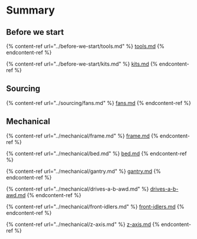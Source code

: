 # Summary

## Before we start

{% content-ref url="../before-we-start/tools.md" %}
[tools.md](../before-we-start/tools.md)
{% endcontent-ref %}

{% content-ref url="../before-we-start/kits.md" %}
[kits.md](../before-we-start/kits.md)
{% endcontent-ref %}

## Sourcing

{% content-ref url="../sourcing/fans.md" %}
[fans.md](../sourcing/fans.md)
{% endcontent-ref %}

## Mechanical

{% content-ref url="../mechanical/frame.md" %}
[frame.md](../mechanical/frame.md)
{% endcontent-ref %}

{% content-ref url="../mechanical/bed.md" %}
[bed.md](../mechanical/bed.md)
{% endcontent-ref %}

{% content-ref url="../mechanical/gantry.md" %}
[gantry.md](../mechanical/gantry.md)
{% endcontent-ref %}

{% content-ref url="../mechanical/drives-a-b-awd.md" %}
[drives-a-b-awd.md](../mechanical/drives-a-b-awd.md)
{% endcontent-ref %}

{% content-ref url="../mechanical/front-idlers.md" %}
[front-idlers.md](../mechanical/front-idlers.md)
{% endcontent-ref %}

{% content-ref url="../mechanical/z-axis.md" %}
[z-axis.md](../mechanical/z-axis.md)
{% endcontent-ref %}
